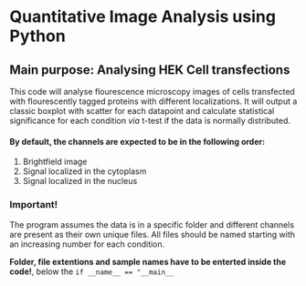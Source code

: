 # Quantitative Image Analysis using Python
## Main purpose: Analysing HEK Cell transfections

This code will analyse flourescence microscopy images of cells transfected with flourescently tagged proteins with different localizations.
It will output a classic boxplot with scatter for each datapoint and calculate statistical significance for each condition *via* t-test if the data is normally distributed.

#### By default, the channels are expected to be in the following order:
1. Brightfield image
2. Signal localized in the cytoplasm
3. Signal localized in the nucleus

### Important!
The program assumes the data is in a specific folder and different channels are present as their own unique files.
All files should be named starting with an increasing number for each condition.

**Folder, file extentions and sample names have to be enterted inside the code!**, below the `if __name__ == "__main__`
